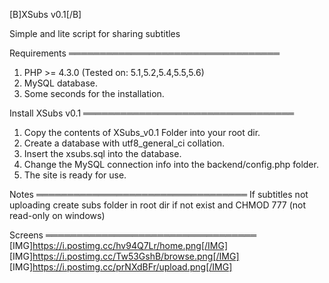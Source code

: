 [B]XSubs v0.1[/B]

Simple and lite script for sharing subtitles

Requirements
══════════════════════════════════
1. PHP >= 4.3.0 
     (Tested on: 5.1,5.2,5.4,5.5,5.6)
2. MySQL database.
3. Some seconds for the installation.

Install XSubs v0.1
══════════════════════════════════
1. Copy the contents of XSubs_v0.1 Folder into your root dir.
2. Create a database with utf8_general_ci collation.
3. Insert the xsubs.sql into the database.
4. Change the MySQL connection info into the backend/config.php folder.
5. The site is ready for use.

Notes
══════════════════════════════════
If subtitles not uploading create subs folder in root dir if not exist and CHMOD 777 (not read-only on windows)

Screens
══════════════════════════════════
[IMG]https://i.postimg.cc/hv94Q7Lr/home.png[/IMG]
[IMG]https://i.postimg.cc/Tw53GshB/browse.png[/IMG]
[IMG]https://i.postimg.cc/prNXdBFr/upload.png[/IMG]
